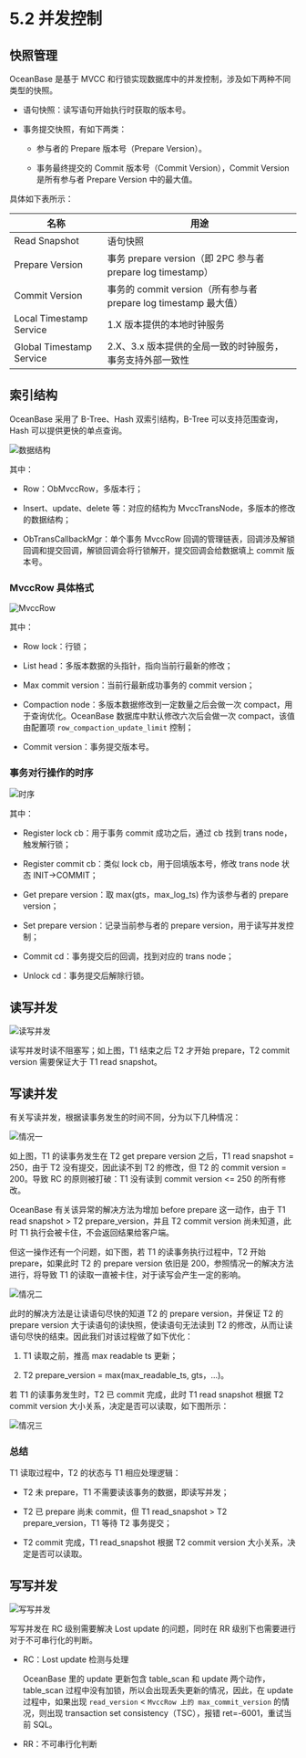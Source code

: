# 5.2 并发控制

## 快照管理

OceanBase 是基于 MVCC 和行锁实现数据库中的并发控制，涉及如下两种不同类型的快照。

* 语句快照：读写语句开始执行时获取的版本号。

* 事务提交快照，有如下两类：

  * 参与者的 Prepare 版本号（Prepare Version）。

  * 事务最终提交的 Commit 版本号（Commit Version），Commit Version 是所有参与者 Prepare Version 中的最大值。

具体如下表所示：

| 名称   |      用途                                    |
|--------|---------------------------------------------|
| Read Snapshot | 语句快照                               |
| Prepare Version | 事务 prepare version（即 2PC 参与者 prepare log timestamp） |
| Commit Version | 事务的 commit version（所有参与者 prepare log timestamp 最大值） |
| Local Timestamp Service | 1.X 版本提供的本地时钟服务       |
| Global Timestamp Service | 2.X、3.x 版本提供的全局一致的时钟服务，事务支持外部一致性 |

## 索引结构

OceanBase 采用了 B-Tree、Hash 双索引结构，B-Tree 可以支持范围查询，Hash 可以提供更快的单点查询。

![数据结构](https://obbusiness-private.oss-cn-shanghai.aliyuncs.com/doc/img/kernel-advanced/V1.0.0/zh-CN/5.transaction-engine/3.concurrency-control-01.png)

其中：

* Row：ObMvccRow，多版本行；

* Insert、update、delete 等：对应的结构为 MvccTransNode，多版本的修改的数据结构；

* ObTransCallbackMgr：单个事务 MvccRow 回调的管理链表，回调涉及解锁回调和提交回调，解锁回调会将行锁解开，提交回调会给数据填上 commit 版本号。

### MvccRow 具体格式

![MvccRow](https://obbusiness-private.oss-cn-shanghai.aliyuncs.com/doc/img/kernel-advanced/V1.0.0/zh-CN/5.transaction-engine/3.concurrency-control-02.png)

其中：

* Row lock：行锁；

* List head：多版本数据的头指针，指向当前行最新的修改；

* Max commit version：当前行最新成功事务的 commit version；

* Compaction node：多版本数据修改到一定数量之后会做一次 compact，用于查询优化。OceanBase 数据库中默认修改六次后会做一次 compact，该值由配置项 `row_compaction_update_limit` 控制；

* Commit version：事务提交版本号。

### 事务对行操作的时序

![时序](https://obbusiness-private.oss-cn-shanghai.aliyuncs.com/doc/img/kernel-advanced/V1.0.0/zh-CN/5.transaction-engine/3.concurrency-control-03.png)

其中：

* Register lock cb：用于事务 commit 成功之后，通过 cb 找到 trans node，触发解行锁；

* Register commit cb：类似 lock cb，用于回填版本号，修改 trans node 状态 INIT->COMMIT；

* Get prepare version：取 max(gts，max_log_ts) 作为该参与者的 prepare version；

* Set prepare version：记录当前参与者的 prepare version，用于读写并发控制；

* Commit cd：事务提交后的回调，找到对应的 trans node；

* Unlock cd：事务提交后解除行锁。

## 读写并发

![读写并发](https://obbusiness-private.oss-cn-shanghai.aliyuncs.com/doc/img/kernel-advanced/V1.0.0/zh-CN/5.transaction-engine/3.concurrency-control-04.png)

读写并发时读不阻塞写；如上图，T1 结束之后 T2 才开始 prepare，T2 commit version 需要保证大于 T1 read snapshot。

## 写读并发

有关写读并发，根据读事务发生的时间不同，分为以下几种情况：

![情况一](https://obbusiness-private.oss-cn-shanghai.aliyuncs.com/doc/img/kernel-advanced/V1.0.0/zh-CN/5.transaction-engine/3.concurrency-control-05.png)

如上图，T1 的读事务发生在 T2 get prepare version 之后，T1 read snapshot = 250，由于 T2 没有提交，因此读不到 T2 的修改，但 T2 的 commit version = 200。导致 RC 的原则被打破：T1 没有读到 commit version <= 250 的所有修改。

OceanBase 有关该异常的解决方法为增加 before prepare 这一动作，由于 T1 read snapshot > T2 prepare_version，并且 T2 commit version 尚未知道，此时 T1 执行会被卡住，不会返回结果给客户端。

但这一操作还有一个问题，如下图，若 T1 的读事务执行过程中，T2 开始 prepare，如果此时 T2 的 prepare version 依旧是 200，参照情况一的解决方法进行，将导致 T1 的读取一直被卡住，对于读写会产生一定的影响。

![情况二](https://obbusiness-private.oss-cn-shanghai.aliyuncs.com/doc/img/kernel-advanced/V1.0.0/zh-CN/5.transaction-engine/3.concurrency-control-06.png)

此时的解决方法是让读语句尽快的知道 T2 的 prepare version，并保证 T2 的 prepare version 大于读语句的读快照，使读语句无法读到 T2 的修改，从而让读语句尽快的结束。因此我们对该过程做了如下优化：

1. T1 读取之前，推高 max readable ts 更新；

2. T2 prepare_version = max(max_readable_ts, gts，…)。

若 T1 的读事务发生时，T2 已 commit 完成，此时 T1 read snapshot 根据 T2 commit version 大小关系，决定是否可以读取，如下图所示：

![情况三](https://obbusiness-private.oss-cn-shanghai.aliyuncs.com/doc/img/kernel-advanced/V1.0.0/zh-CN/5.transaction-engine/3.concurrency-control-07.png)

### 总结

T1 读取过程中，T2 的状态与 T1 相应处理逻辑：

* T2 未 prepare，T1 不需要读该事务的数据，即读写并发；

* T2 已 prepare 尚未 commit，但 T1 read_snapshot > T2 prepare_version，T1 等待 T2 事务提交；

* T2 commit 完成，T1 read_snapshot 根据 T2 commit version 大小关系，决定是否可以读取。

## 写写并发

![写写并发](https://obbusiness-private.oss-cn-shanghai.aliyuncs.com/doc/img/kernel-advanced/V1.0.0/zh-CN/5.transaction-engine/3.concurrency-control-08.png)

写写并发在 RC 级别需要解决 Lost update 的问题，同时在 RR 级别下也需要进行对于不可串行化的判断。

* RC：Lost update 检测与处理

  OceanBase 里的 update 更新包含 table_scan 和 update 两个动作，table_scan 过程中没有加锁，所以会出现丢失更新的情况，因此，在 update 过程中，如果出现 `read_version` < `MvccRow 上的 max_commit_version` 的情况，则出现 transaction set consistency（TSC），报错 ret=-6001，重试当前 SQL。

* RR：不可串行化判断

